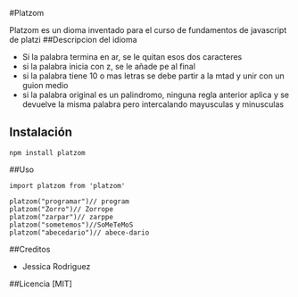 #Platzom

Platzom es un dioma inventado para el curso de fundamentos de javascript de platzi
##Descripcion del idioma
- Si la palabra termina en ar, se le quitan esos dos caracteres
- si la palabra inicia con z, se le añade pe al final
- si la palabra tiene 10 o mas letras se debe partir a la mtad y unir con un guion medio
- si la palabra original es un palindromo, ninguna regla anterior aplica y se devuelve la misma palabra pero intercalando mayusculas y minusculas

## Instalación
```
npm install platzom
```
##Uso
```
import platzom from 'platzom'

platzom("programar")// program
platzom("Zorro")// Zorrope
platzom("zarpar")// zarppe
platzom("sometemos")//SoMeTeMoS
platzom("abecedario")// abece-dario
```

##Creditos
- Jessica Rodriguez

##Licencia
[MIT]
